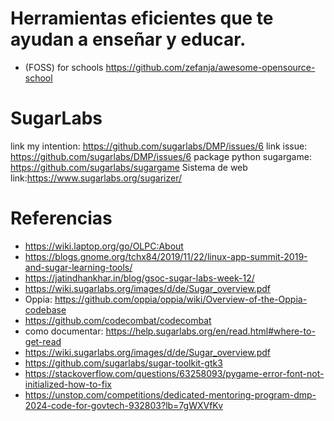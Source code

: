 # Herramientas eficientes que te ayudan a enseñar y educar.
- (FOSS) for schools https://github.com/zefanja/awesome-opensource-school
# SugarLabs
link my intention: https://github.com/sugarlabs/DMP/issues/6
link issue: https://github.com/sugarlabs/DMP/issues/6
package python sugargame: https://github.com/sugarlabs/sugargame
Sistema de web link:https://www.sugarlabs.org/sugarizer/
# Referencias
- https://wiki.laptop.org/go/OLPC:About
- https://blogs.gnome.org/tchx84/2019/11/22/linux-app-summit-2019-and-sugar-learning-tools/
- https://jatindhankhar.in/blog/gsoc-sugar-labs-week-12/
- https://wiki.sugarlabs.org/images/d/de/Sugar_overview.pdf
- Oppia: https://github.com/oppia/oppia/wiki/Overview-of-the-Oppia-codebase
- https://github.com/codecombat/codecombat
- como documentar: https://help.sugarlabs.org/en/read.html#where-to-get-read
- https://wiki.sugarlabs.org/images/d/de/Sugar_overview.pdf
- https://github.com/sugarlabs/sugar-toolkit-gtk3
- https://stackoverflow.com/questions/63258093/pygame-error-font-not-initialized-how-to-fix
- https://unstop.com/competitions/dedicated-mentoring-program-dmp-2024-code-for-govtech-932803?lb=7gWXVfKv
